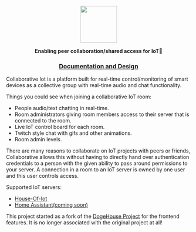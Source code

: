 
<p  align="center">

 
<img height=100 src="https://avatars.githubusercontent.com/u/95588476?s=200&v=4"/>
  </p>

</p></a>
<p align="center">
  <strong>Enabling peer collaboration/shared access for IoT🚀</strong>
</p>


<h3 align="center">
  <a href = "https://github.com/Collaborative-IoT/Docs">Documentation and Design</a>
</h3>



Collaborative Iot is a platform built for real-time control/monitoring 
of smart devices as a collective group with real-time audio and chat functionality.

Things you could see when joining a collaborative IoT room:
- People audio/text chatting in real-time.
- Room administrators giving room members access to their server that is connected to the room.
- Live IoT control board for each room. 
- Twitch style chat with gifs and other animations.
- Room admin levels.

There are many reasons to collaborate on IoT projects with peers or friends, Collaborative allows this without having to directly hand over
authentication credentials to a person with the given ability to pass around permissions to your server. A connection in a room to an IoT server
is owned by one user and this user controls access.


Supported IoT servers:
- [House-Of-Iot](https://github.com/House-of-IoT)
- [Home Assistant(coming soon)](https://github.com/home-assistant)


This project started as a fork of the [DogeHouse Project](https://github.com/benawad/dogehouse) for the frontend features. It is no longer associated with the original project at all!
